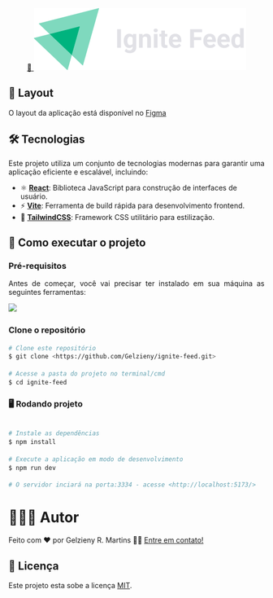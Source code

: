 <p align="center">
  <a href="#">
    🔗 <img src="https://raw.githubusercontent.com/Gelzieny/ignite-feed/0dfcedd6a2491cbb67e3e44e5e93110b70f0c1cd/.github/img/logo.svg"  alt="Logo Ignite Feed" />
  </a>
</p>

## 🎨 Layout

O layout da aplicação está disponível no [Figma](<https://www.figma.com/design/9O3YzNAXfS3D9QAGNbQovZ/Ignite-Feed-(Community)-(Copy)?node-id=1-35&t=zFoynTXXTFI6dWKM-0>)

## 🛠 Tecnologias

<p align="justify">Este projeto utiliza um conjunto de tecnologias modernas para garantir uma aplicação eficiente e escalável, incluindo:</p>

- ⚛️ **[React](https://reactjs.org/)**: Biblioteca JavaScript para construção de interfaces de usuário.
- ⚡ **[Vite](https://vitejs.dev/)**: Ferramenta de build rápida para desenvolvimento frontend.
- 🎨 **[TailwindCSS](https://tailwindcss.com/)**: Framework CSS utilitário para estilização.

## 🚀 Como executar o projeto

### Pré-requisitos

<p align="justify">Antes de começar, você vai precisar ter instalado em sua máquina as seguintes ferramentas:</p>

<a href="https://skillicons.dev">
  <img src="https://skillicons.dev/icons?i=git,nodejs,reactj,vscode" />
</a>

### Clone o repositório

```bash
# Clone este repositório
$ git clone <https://github.com/Gelzieny/ignite-feed.git>

# Acesse a pasta do projeto no terminal/cmd
$ cd ignite-feed
```

### 🖥️ Rodando projeto

```bash

# Instale as dependências
$ npm install

# Execute a aplicação em modo de desenvolvimento
$ npm run dev

# O servidor inciará na porta:3334 - acesse <http://localhost:5173/>
```

# 🧑🏻‍💻 Autor

Feito com ❤️ por Gelzieny R. Martins 👋🏽 [Entre em contato!](https://www.linkedin.com/in/gelzieny-r-martins-180551106/)

## 📝 Licença

Este projeto esta sobe a licença [MIT](./LICENSE).
